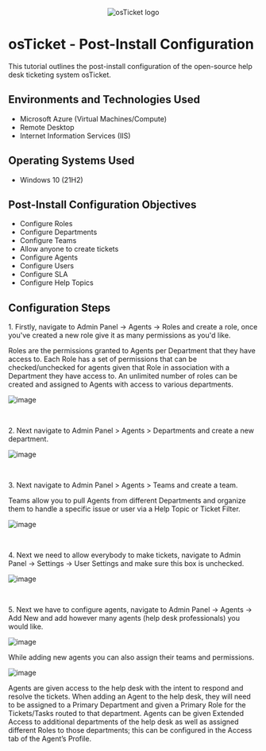 <p align="center">
<img src="https://i.imgur.com/Clzj7Xs.png" alt="osTicket logo"/>
</p>

<h1>osTicket - Post-Install Configuration</h1>
This tutorial outlines the post-install configuration of the open-source help desk ticketing system osTicket.<br />

<h2>Environments and Technologies Used</h2>

- Microsoft Azure (Virtual Machines/Compute)
- Remote Desktop
- Internet Information Services (IIS)

<h2>Operating Systems Used </h2>

- Windows 10</b> (21H2)

<h2>Post-Install Configuration Objectives</h2>

- Configure Roles
- Configure Departments
- Configure Teams
- Allow anyone to create tickets
- Configure Agents
- Configure Users
- Configure SLA
- Configure Help Topics

<h2>Configuration Steps</h2>

<p>
1. Firstly, navigate to Admin Panel -> Agents -> Roles and create a role, once you've created a new role give it as many permissions as you'd like.
</p>
<p>Roles are the permissions granted to Agents per Department that they have access to. Each Role has a set of permissions that can be checked/unchecked for agents given that Role in association with a Department they have access to. An unlimited number of roles can be created and assigned to Agents with access to various departments.</p>

![image](https://github.com/DevinWilliamsIT/post-install-config/assets/155914712/b4ebb80f-b5b1-4a72-b0e8-141ea0ffd094)

<br />

<p>
2. Next navigate to Admin Panel > Agents > Departments and create a new department.
</p>


![image](https://github.com/DevinWilliamsIT/post-install-config/assets/155914712/79aec968-689f-428f-bdda-ba058f3dfeff)

<br />

<p>
3. Next navigate to Admin Panel > Agents > Teams and create a team.
</p>
<p>Teams allow you to pull Agents from different Departments and organize them to handle a specific issue or user via a Help Topic or Ticket Filter.</p>

![image](https://github.com/DevinWilliamsIT/post-install-config/assets/155914712/372dcb3b-d4e5-4134-838b-332b7a8f5093)

<br />

<p>
  4. Next we need to allow everybody to make tickets, navigate to Admin Panel -> Settings -> User Settings and make sure this box is unchecked.
</p>

![image](https://github.com/DevinWilliamsIT/post-install-config/assets/155914712/9be33c6e-b7af-47ad-9922-df6cc2c96da4)

<br />

<p>
  5. Next we have to configure agents, navigate to Admin Panel -> Agents -> Add New and add however many agents (help desk professionals) you would like.
</p>

![image](https://github.com/DevinWilliamsIT/post-install-config/assets/155914712/5a4646c8-fdd4-4ce0-a312-dff0e3794386)

<p>
  While adding new agents you can also assign their teams and permissions.
</p>

![image](https://github.com/DevinWilliamsIT/post-install-config/assets/155914712/b58122eb-4a86-4227-a82b-b385156addda)

<p>
  Agents are given access to the help desk with the intent to respond and resolve the tickets. When adding an Agent to the help desk, they will need to be assigned to a Primary Department and given a Primary Role for the Tickets/Tasks routed to that department. Agents can be given Extended Access to additional departments of the help desk as well as assigned different Roles to those departments; this can be configured in the Access tab of the Agent’s Profile.
</p>





